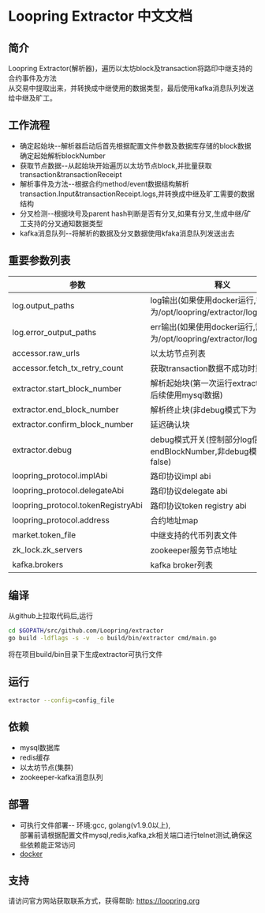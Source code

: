 # Loopring Extractor 中文文档

## 简介
Loopring Extractor(解析器)，遍历以太坊block及transaction将路印中继支持的合约事件及方法<br>
从交易中提取出来，并转换成中继使用的数据类型，最后使用kafka消息队列发送给中继及旷工。

## 工作流程
* 确定起始块--解析器启动后首先根据配置文件参数及数据库存储的block数据确定起始解析blockNumber
* 获取节点数据--从起始块开始遍历以太坊节点block,并批量获取transaction&transactionReceipt
* 解析事件及方法--根据合约method/event数据结构解析transaction.Input&transactionReceipt.logs,并转换成中继及旷工需要的数据结构
* 分叉检测--根据块号及parent hash判断是否有分叉,如果有分叉,生成中继/矿工支持的分叉通知数据类型
* kafka消息队列--将解析的数据及分叉数据使用kfaka消息队列发送出去

## 重要参数列表

| 参数         | 释义         |
|--------------|------------|
| log.output_paths| log输出(如果使用docker运行,需设置为/opt/loopring/extractor/logs/zap.log)|
| log.error_output_paths| err输出(如果使用docker运行,需设置为/opt/loopring/extractor/logs/err.log)|
|accessor.raw_urls|以太坊节点列表|
|accessor.fetch_tx_retry_count|获取transaction数据不成功时重试次数|
|extractor.start_block_number|解析起始块(第一次运行extractor默认值,后续使用mysql数据)|
|extractor.end_block_number|解析终止块(非debug模式下为0)|
|extractor.confirm_block_number|延迟确认块|
|extractor.debug|debug模式开关(控制部分log信息及endBlockNumber,非debug模式下为false)|
|loopring_protocol.implAbi|路印协议impl abi|
|loopring_protocol.delegateAbi|路印协议delegate abi|
|loopring_protocol.tokenRegistryAbi|路印协议token registry abi|
|loopring_protocol.address|合约地址map|
|market.token_file|中继支持的代币列表文件|
|zk_lock.zk_servers|zookeeper服务节点地址|
|kafka.brokers|kafka broker列表|

## 编译
从github上拉取代码后,运行
```bash
cd $GOPATH/src/github.com/Loopring/extractor
go build -ldflags -s -v  -o build/bin/extractor cmd/main.go
```
将在项目build/bin目录下生成extractor可执行文件

## 运行
```bash
extractor --config=config_file
```

## 依赖
* mysql数据库
* redis缓存
* 以太坊节点(集群)
* zookeeper-kafka消息队列

## 部署
* 可执行文件部署-- 环境:gcc, golang(v1.9.0以上), <br>
    部署前请根据配置文件mysql,redis,kafka,zk相关端口进行telnet测试,确保这些依赖能正常访问
* [docker](https://loopring.github.io/extractor/DOCKER_CN)

## 支持
请访问官方网站获取联系方式，获得帮助: https://loopring.org